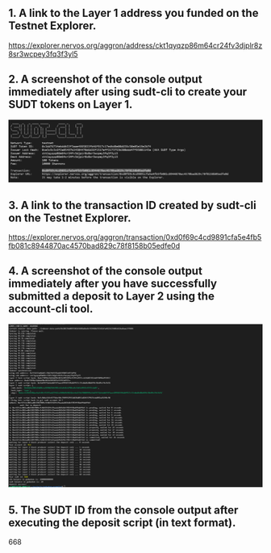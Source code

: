 ## 1. A link to the Layer 1 address you funded on the Testnet Explorer.
https://explorer.nervos.org/aggron/address/ckt1qyqzp86m64cr24fv3djplr8z8sr3wcpey3fq3f3yl5
## 2. A screenshot of the console output immediately after using sudt-cli to create your SUDT tokens on Layer 1.
![](SUDTTokenCreation.PNG)
## 3. A link to the transaction ID created by sudt-cli on the Testnet Explorer.
https://explorer.nervos.org/aggron/transaction/0xd0f69c4cd9891cfa5e4fb5fb081c8944870ac4570bad829c78f8158b05edfe0d
## 4. A screenshot of the console output immediately after you have successfully submitted a deposit to Layer 2 using the account-cli tool.
![](SuccessfulLayer2Deposit.PNG)
## 5. The SUDT ID from the console output after executing the deposit script (in text format).
668
